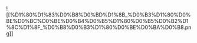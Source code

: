 ![[%D1%80%D1%83%D0%B8%D0%BD%D1%8B_%D0%B3%D1%80%D0%BE%D0%BC%D0%BE%D0%B4%D0%B5%D1%80%D0%B5%D0%B2%D1%8C%D1%8F_%D0%B8%D0%B3%D1%80%D0%BE%D0%BA%D0%B8.png]]
